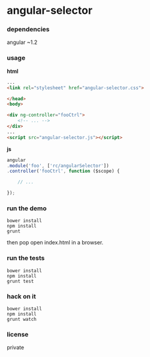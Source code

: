 angular-selector
=============

### dependencies
angular ~1.2

### usage

**html**

```html
...
<link rel="stylesheet" href="angular-selector.css">

</head>
<body>

<div ng-controller="fooCtrl">
	<!-- ... -->
</div>
...
<script src="angular-selector.js"></script>
```

**js**

```js
angular
.module('foo', ['rc/angularSelector'])
.controller('fooCtrl', function ($scope) {

	// ...

});
```

### run the demo

```shell
bower install
npm install
grunt
```

then pop open index.html in a browser.

### run the tests

```
bower install
npm install
grunt test
```

### hack on it

```
bower install
npm install
grunt watch
```

### license

private
